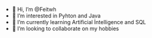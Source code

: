 - 👋 Hi, I’m @Feitwh
- 👀 I’m interested in Pyhton and Java
- 🌱 I’m currently learning Artificial İntelligence and SQL
- 💞️ I’m looking to collaborate on my hobbies
